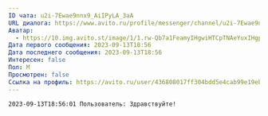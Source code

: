 ```yaml
---
ID чата: u2i-7Ewae9nnx9_AiIPyLA_3aA
URL диалога: https://www.avito.ru/profile/messenger/channel/u2i-7Ewae9nnx9_AiIPyLA_3aA
Аватар:
  - https://10.img.avito.st/image/1/1.rw-Qb7a1FeamyIHgwiHTCpTNAeYuxIHgpsgB5A.hgI3iUq68N-J-4GnpO8Bx2XFVp-Hvhw8fIdm_PMaCxg.jpeg
Дата первого сообщения: 2023-09-13T18:56
Дата последнего сообщения: 2023-09-13T18:56
Интересен: false
Пол: М
Просмотрен: false
Ссылка на профиль: https://avito.ru/user/436808017ff304bdd5e4cab99e19eb98/profile?id=3230258510&iid=3230258510&src=messenger&page_from=from_item_messenger
---
```

```Plain
2023-09-13T18:56:01 Пользователь: Здравствуйте!
```